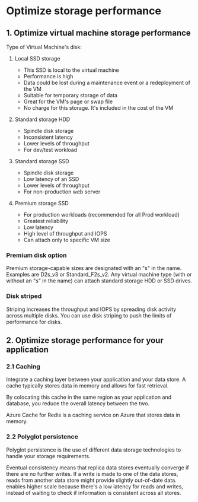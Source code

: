 # Optimize storage performance

## 1. Optimize virtual machine storage performance

Type of Virtual Machine's disk:

1. Local SSD storage

    * This SSD is local to the virtual machine
    * Performance is high
    * Data could be lost during a maintenance event or a redeployment of the VM
    * Suitable for temporary storage of data
    * Great for the VM's page or swap file
    * No charge for this storage. It's included in the cost of the VM

2. Standard storage HDD
    * Spindle disk storage
    * Inconsistent latency
    * Lower levels of throughput
    * For dev/test workload

3. Standard storage SSD
    * Spindle disk storage
    * Low latency of an SSD
    * Lower levels of throughput
    * For non-production web server

4. Premium storage SSD
    * For production workloads (recommended for all Prod workload)
    * Greatest reliability
    * Low latency
    * High level of throughput and IOPS
    * Can attach only to specific VM size

### Premium disk option

Premium storage-capable sizes are designated with an "s" in the name. Examples are D2s_v3 or Standard_F2s_v2. Any virtual machine type (with or without an "s" in the name) can attach standard storage HDD or SSD drives.

### Disk striped

Striping increases the throughput and IOPS by spreading disk activity across multiple disks.
You can use disk striping to push the limits of performance for disks.

## 2. Optimize storage performance for your application

### 2.1 Caching

Integrate a caching layer between your application and your data store.
A cache typically stores data in memory and allows for fast retrieval.

By colocating this cache in the same region as your application and database, you reduce the overall latency between the two.

Azure Cache for Redis is a caching service on Azure that stores data in memory.

### 2.2 Polyglot persistence

Polyglot persistence is the use of different data storage technologies to handle your storage requirements.

Eventual consistency means that replica data stores eventually converge if there are no further writes.
If a write is made to one of the data stores, reads from another data store might provide slightly out-of-date data. enables higher scale because there's a low latency for reads and writes, instead of waiting to check if information is consistent across all stores.
